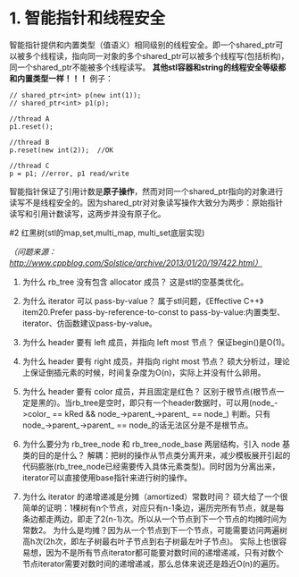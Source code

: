 # 1. 智能指针和线程安全
智能指针提供和内置类型（值语义）相同级别的线程安全。即一个shared_ptr可以被多个线程读，指向同一对象的多个shared_ptr可以被多个线程写(包括析构)，同一个shared_ptr不能被多个线程读写。
**其他stl容器和string的线程安全等级都和内置类型一样！！！**
例子：
```
// shared_ptr<int> p(new int(1));
// shared_ptr<int> p1(p);

//thread A
p1.reset();

//thread B
p.reset(new int(2));  //OK

//thread C
p = p1; //error, p1 read/write
```
智能指针保证了引用计数是**原子操作**，然而对同一个shared_ptr指向的对象进行读写不是线程安全的。因为shared_ptr对对象读写操作大致分为两步：原始指针读写和引用计数读写，这两步并没有原子化。

#2 红黑树(stl的map,set,multi_map, multi_set底层实现)

*（问题来源：http://www.cppblog.com/Solstice/archive/2013/01/20/197422.html）*
1. 为什么 rb_tree 没有包含 allocator 成员？
这是stl的空基类优化。

2. 为什么 iterator 可以 pass-by-value？
属于stl问题，《Effective C++》item20.Prefer pass-by-reference-to-const to pass-by-value:内置类型、iterator、仿函数建议pass-by-value。

3. 为什么 header 要有 left 成员，并指向 left most 节点？
保证begin()是O(1)。

4. 为什么 header 要有 right 成员，并指向 right most 节点？
硕大分析过，理论上保证倒插元素的时候，时间复杂度为O(n)，实际上并没有什么卵用。

5. 为什么 header 要有 color 成员，并且固定是红色？
区别于根节点(根节点一定是黑的)。当rb_tree是空时，即只有一个header数据时，可以用(node_->color_ == kRed && node_->parent_->parent_ == node_) 判断。只有node_->parent_->parent_ == node_的话无法区分是不是根节点。 

6. 为什么要分为 rb_tree_node 和 rb_tree_node_base 两层结构，引入 node 基类的目的是什么？
解耦：把树的操作从节点类分离开来，减少模板展开引起的代码膨胀(rb_tree_node已经需要传入具体元素类型)。同时因为分离出来，iterator可以直接使用base指针来进行树的操作。

7. 为什么 iterator 的递增递减是分摊（amortized）常数时间？
硕大给了一个很简单的证明：1棵树有n个节点，对应只有n-1条边，遍历完所有节点，就是每条边都走两边，即走了2(n-1)次。所以从一个节点到下一个节点的均摊时间为常数2。
为什么是均摊？因为从一个节点到下一个节点，可能需要访问两遍树高h次(2h次，即左子树最右叶子节点到右子树最左叶子节点)。
实际上也很容易想，因为不是所有节点iterator都可能要对数时间的递增递减，只有对数个节点iterator需要对数时间的递增递减，那么总体来说还是趋近O(n)的遍历。
